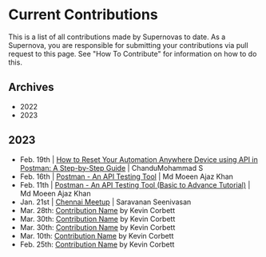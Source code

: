 # Current Contributions

This is a list of all contributions made by Supernovas to date. 
As a Supernova, you are responsible for submitting your contributions via pull request to this page.
See "How To Contribute" for information on how to do this.

## Archives
- 2022
- 2023

## 2023
- Feb. 19th | [How to Reset Your Automation Anywhere Device using API in Postman: A Step-by-Step Guide](https://chandmohammad.hashnode.dev/how-to-reset-your-automation-anywhere-device-using-api-in-postman-a-step-by-step-guide) | ChanduMohammad S
- Feb. 16th | [Postman - An API Testing Tool](https://www.codewithmmak.com/postman/) | Md Moeen Ajaz Khan
- Feb. 11th | [Postman - An API Testing Tool (Basic to Advance Tutorial)](https://www.youtube.com/watch?v=b8X24Afl_G4&list=PL3IwAics3J0ef1VZCgmwRuZASzAi7eNcT) | Md Moeen Ajaz Khan
- Jan. 21st | [Chennai Meetup](https://www.thetesttribe.com/the-test-tribe-7th-chennai-meetup/) | Saravanan Seenivasan
- Mar. 28th: [Contribution Name](https://google.com/) by Kevin Corbett
- Mar. 30th: [Contribution Name](https://google.com/) by Kevin Corbett
- Mar. 30th: [Contribution Name](https://google.com/) by Kevin Corbett
- Mar. 10th: [Contribution Name](https://google.com/) by Kevin Corbett
- Feb. 25th: [Contribution Name](https://google.com/) by Kevin Corbett
